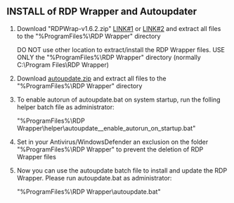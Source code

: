 INSTALL of RDP Wrapper and Autoupdater
--------------------------------------

1. Download "RDPWrap-v1.6.2.zip" [LINK#1](https://github.com/stascorp/rdpwrap/releases) or [LINK#2](https://sabercathost.com/e2bm/RDPWrap-v1.6.2.zip) and extract all files to the "%ProgramFiles%\RDP Wrapper" directory

    DO NOT use other location to extract/install the RDP Wrapper files.
    USE ONLY the "%ProgramFiles%\RDP Wrapper" directory (normally C:\Program Files\RDP Wrapper)


2. Download [autoupdate.zip](https://github.com/asmtron/rdpwrap/raw/master/autoupdate.zip) and extract all files to the "%ProgramFiles%\RDP Wrapper" directory


3. To enable autorun of autoupdate.bat on system startup, run the folling helper batch file as administrator:

    "%ProgramFiles%\RDP Wrapper\helper\autoupdate__enable_autorun_on_startup.bat"


4. Set in your Antivirus/WindowsDefender an exclusion on the folder "%ProgramFiles%\RDP Wrapper" to prevent the deletion of RDP Wrapper files


5. Now you can use the autoupdate batch file to install and update the RDP Wrapper. Please run autoupdate.bat as administrator:

   "%ProgramFiles%\RDP Wrapper\autoupdate.bat"
